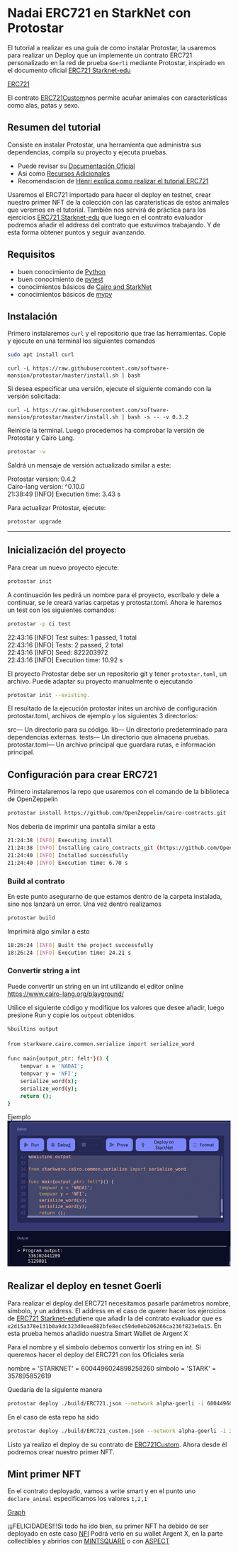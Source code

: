 # Nadai ERC721 en StarkNet con Protostar

El tutorial a realizar es una guía de como instalar Protostar, la usaremos para realizar un Deploy que un implemente un contrato ERC721 personalizado en la red de prueba `Goerli` mediante Protostar, inspirado en el documento oficial [ERC721 Starknet-edu](https://github.com/starknet-edu/starknet-erc721.git)

[ERC721](https://github.com/omarespejel/starknet-erc721-testing.git)

El contrato [ERC721Custom](https://github.com/omarespejel/starknet-erc721-testing.git)nos permite acuñar animales con características como alas, patas y sexo.

## Resumen del tutorial
Consiste en instalar Protostar, una herramienta que administra sus dependencias, compila su proyecto y ejecuta pruebas. 

* Puede revisar su [Documentación Oficial](https://docs.swmansion.com/protostar/) 
* Asi como [Recursos Adicionales](https://blog.swmansion.com/testing-starknet-contracts-made-easy-with-protostar-2ecdad3c9133)
* Recomendacion de [Henri explica como realizar el tutorial ERC721](https://www.youtube.com/watch?v=PJWIgIoj5kw)

Usaremos el ERC721 importado para hacer el deploy en testnet, crear nuestro primer NFT de la colección con las carateristicas de estos animales que veremos en el tutorial. También nos servirá de práctica para los ejercicios [ERC721 Starknet-edu](https://github.com/starknet-edu/starknet-erc721.git) que luego en el contrato evaluador podremos añadir el address del contrato que estuvimos trabajando. Y de esta forma obtener puntos y seguir avanzando.

## Requisitos

- buen conocimiento de [Python](https://www.python.org/)
- buen conocimiento de [pytest](https://docs.pytest.org/en/7.1.x/)
- conocimientos básicos de [Cairo and StarkNet](https://www.cairo-lang.org/docs/index.html)
- conocimientos básicos de [mypy](https://mypy.readthedocs.io/en/stable/getting_started.html)
 
## Instalación

Primero instalaremos `curl` y el repositorio que trae las herramientas. Copie y ejecute en una terminal los siguientes comandos

```bash
sudo apt install curl
```

```shell
curl -L https://raw.githubusercontent.com/software-mansion/protostar/master/install.sh | bash
```

Si desea especificar una versión, ejecute el siguiente comando con la versión solicitada:

```console
curl -L https://raw.githubusercontent.com/software-mansion/protostar/master/install.sh | bash -s -- -v 0.3.2
```
Reinicie la terminal. Luego procedemos ha comprobar la versión de Protostar y Cairo Lang.

```bash
protostar -v
```
Saldrá un mensaje de versión actualizado similar a este:

Protostar version: 0.4.2                                                                            
Cairo-lang version: ^0.10.0                                                                          
21:38:49 [INFO] Execution time: 3.43 s                                                               

Para actualizar Protostar, ejecute:

```bash
protostar upgrade
```
----

## Inicialización del proyecto

Para crear un nuevo proyecto ejecute:

```bash
protostar init
```
A continuación les pedirá un nombre para el proyecto, escríbalo y dele a continuar, se le creará
varias carpetas y protostar.toml. Ahora le haremos un test con los siguientes comandos:

```bash
protostar -p ci test
```

22:43:16 [INFO] Test suites: 1 passed, 1 total                                                       
22:43:16 [INFO] Tests:       2 passed, 2 total                                               
22:43:16 [INFO] Seed:        822203972                                               
22:43:16 [INFO] Execution time: 10.92 s                                                         

El proyecto Protostar debe ser un repositorio git y tener `protostar.toml`, un archivo. Puede adaptar su proyecto manualmente o ejecutando 

```bash
protostar init --existing.
```

El resultado de la ejecución protostar inites un archivo de configuración protostar.toml, archivos de ejemplo y los siguientes 3 directorios:

src— Un directorio para su código.
lib— Un directorio predeterminado para dependencias externas.
tests— Un directorio que almacena pruebas.
protostar.toml— Un archivo principal que guardara rutas, e información principal.

## Configuración para crear ERC721

Primero instalaremos la repo que usaremos con el comando de la biblioteca de OpenZeppelin

```bash
protostar install https://github.com/OpenZeppelin/cairo-contracts.git
```

Nos deberia de imprimir una pantalla similar a esta

```bash
21:24:38 [INFO] Executing install                                                                                       
21:24:38 [INFO] Installing cairo_contracts_git (https://github.com/OpenZeppelin/cairo-contracts.git)
21:24:40 [INFO] Installed successfully
21:24:40 [INFO] Execution time: 6.70 s
```

### Build al contrato

En este punto asegurarno de que estamos dentro de la carpeta instalada, sino nos lanzará un error. Una vez dentro realizamos

```bash
protostar build
```

Imprimirá algo similar a esto

```bash
18:26:24 [INFO] Built the project successfully                                                           
18:26:24 [INFO] Execution time: 24.21 s
```

### Convertir string a int

Puede convertir un string en un int utilizando el editor online https://www.cairo-lang.org/playground/ 

Utilice el siguiente código y modifique los valores que desee añadir, luego presione Run y copie los `outpout` obtenidos.

```bash
%builtins output

from starkware.cairo.common.serialize import serialize_word

func main{output_ptr: felt*}() {
    tempvar x = 'NADAI';
    tempvar y = 'NFI';
    serialize_word(x);
    serialize_word(y);
    return ();
}
```
Ejemplo
![Graph](Playground.png)

## Realizar el deploy en tesnet Goerli

Para realizar el deploy del ERC721 necesitamos pasarle parámetros nombre, símbolo, y un address.
El address en el caso de querer hacer los ejercicios de [ERC721 Starknet-edu](https://github.com/starknet-edu/starknet-erc721.git)tiene que añadir la del contrato evaluador que es `x2d15a378e131b0a9dc323d0eae882bfe8ecc59de0eb206266ca236f823e0a15`. En esta prueba hemos añadido nuestra Smart Wallet de Argent X

Para el nombre y el simbolo debemos convertir los string en int. Si queremos hacer el deploy del ERC721 con los Oficiales sería

nombre = 'STARKNET' = 6004496024898258260
símbolo = 'STARK' = 357895852619

Quedaría de la siguiente manera

```bash
protostar deploy ./build/ERC721.json --network alpha-goerli -i 6004496024898258260 357895852619 0x2d15a378e131b0a9dc323d0eae882bfe8ecc59de0eb206266ca236f823e0a15
```

En el caso de esta repo ha sido 

```bash
protostar deploy ./build/ERC721_custom.json --network alpha-goerli -i 336102441289 5129801 0x03F878C94De81906ba1A016aB0E228D361753536681a776ddA29674FfeBB3CB0
```

Listo ya realizo el deploy de su contrato de [ERC721Custom](https://goerli.voyager.online/contract/0x034dc30bb1aac030dca1e13be37728087bb49be818efb5ca7deb0aab26732e96#readContract). Ahora desde él podremos crear nuestro primer NFT.

## Mint primer NFT

En el contrato deployado, vamos a write smart y en el punto uno `declare_animal` especificamos los valores `1,2,1`

[Graph](declareanimal.png)

¡¡¡FELICIDADES!!!Si todo ha ido bien, su primer NFT ha debido de ser deployado en este caso [NFI](https://goerli.voyager.online/tx/0x5f4400220df5eb23eea343ccaef04d396ee7368095f7a021f6608ae23027249#overview)
Podrá verlo en su wallet Argent X, en la parte collectibles y abrirlos con [MINTSQUARE](https://mintsquare.io/asset/starknet-testnet/0x034dc30bb1aac030dca1e13be37728087bb49be818efb5ca7deb0aab26732e96/1) o con [ASPECT](https://testnet.aspect.co/asset/0x034dc30bb1aac030dca1e13be37728087bb49be818efb5ca7deb0aab26732e96/1)
